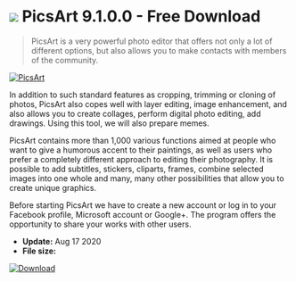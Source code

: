 # ![](https://cdn.softexe.net/static/icon/7/picsart-8558.png) PicsArt 9.1.0.0 - Free Download

> PicsArt is a very powerful photo editor that offers not only a lot of different options, but also allows you to make contacts with members of the community.

[![PicsArt](https://gallery.dpcdn.pl/imgc/Tools/82014/g_-_420x350_1.5_-_x5d1ca0f6-e8b6-4017-8d04-2a72a5b45cc6.jpg)](https://softexe.net/win/multimedia/graphics-design/picsart:heeh.html)

In addition to such standard features as cropping, trimming or cloning of photos, PicsArt also copes well with layer editing, image enhancement, and also allows you to create collages, perform digital photo editing, add drawings. Using this tool, we will also prepare memes.
 
 PicsArt contains more than 1,000 various functions aimed at people who want to give a humorous accent to their paintings, as well as users who prefer a completely different approach to editing their photography. It is possible to add subtitles, stickers, cliparts, frames, combine selected images into one whole and many, many other possibilities that allow you to create unique graphics.
 
 Before starting PicsArt we have to create a new account or log in to your Facebook profile, Microsoft account or Google+. The program offers the opportunity to share your works with other users.


- **Update:** Aug 17 2020
- **File size:** 

[![Download](https://cdn.softexe.net/static/img/download.png)](https://softexe.net/win/multimedia/graphics-design/picsart:heeh.html)

